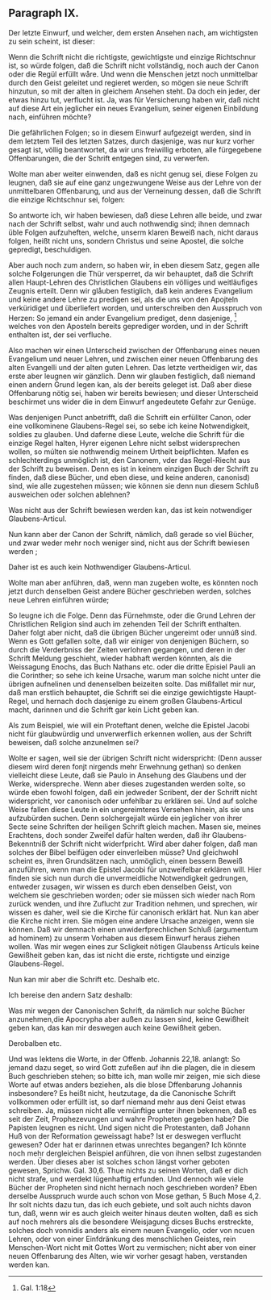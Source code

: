 <!-- Seite 139 -->
Paragraph IX.
-------------

Der letzte Einwurf, und welcher, dem ersten
Ansehen nach, am wichtigsten zu sein scheint, ist dieser:

Wenn die Schrift nicht die richtigste, gewichtigste
und einzige Richtschnur ist, so würde folgen,
daß die Schrift nicht vollständig, noch auch der
Canon oder die Regül erfüllt wåre. Und wenn
die Menschen jetzt noch unmittelbar durch den
Geist geleitet und regieret werden, so mögen sie
neue Schrift hinzutun, so mit der alten in gleichem
Ansehen  steht. Da doch ein jeder, der etwas
hinzu tut, verflucht ist. Ja, was für Versicherung
haben wir, daß nicht auf diese Art ein
jeglicher ein neues Evangelium, seiner eigenen
Einbildung nach, einführen möchte?

Die gefährlichen Folgen; so in diesem Einwurf aufgezeigt
werden, sind in dem letztem Teil des letzten
Satzes, durch dasjenige, was nur kurz vorher gesagt
ist, völlig beantwortet, da wir uns freiwillig erboten,
alle fürgegebene Offenbarungen, die der Schrift entgegen
sind, zu verwerfen.

Wolte man aber weiter einwenden, daß es nicht
genug sei, diese Folgen zu leugnen, daß sie auf<!-- Seite 140 -->
eine ganz ungezwungene Weise aus der Lehre
von der unmittelbaren Offenbarung, und aus
der Verneinung dessen, daß die Schrift die einzige
Richtschnur sei, folgen:

So antworte ich, wir haben bewiesen, daß diese Lehren
alle beide, und zwar nach der Schrift selbst, wahr
und auch nothwendig sind; ihnen demnach üble Folgen
aufzuheften, welche, unserm klaren Beweiß nach, nicht
daraus folgen, heißt nicht uns, sondern Christus und
seine Apostel, die solche gepredigt, beschuldigen.

Aber auch noch zum andern, so haben wir, in eben
diesem Satz, gegen alle solche Folgerungen die Thür
versperret, da wir behauptet, daß die Schrift allen
Haupt-Lehren des Christlichen Glaubens ein völliges
und weitläufiges Zeugnis erteilt. Denn
wir glåuben festiglich, daß kein anderes Evangelium
und keine andere Lehre zu predigen sei, als die uns von
den Apojteln verküridiget und überliefert worden, und
unterschreiben den Ausspruch von Herzen: So jemand
ein ander Evangelium prediget, denn dasjenige, [^k3r1]
welches von den Aposteln bereits geprediger
worden, und in der Schrift enthalten ist,
der sei verfluche.

Also machen wir einen Unterscheid zwischen der Offenbarung
eines neuen Evangelium und neuer Lehren, und
zwischen einer neuen Offenbarung des alten Evangelli
und der alten guten Lehren. Das letzte vertheidigen
wir, das erste aber leugnen wir gänzlich. Denn wir
glauben festiglich, daß niemand einen andern Grund
legen kan, als der bereits geleget ist. Daß aber
diese Offenbarung nötig sei, haben wir bereits bewiesen;
und dieser Unterscheid beschirmet uns wider die in
dem Einwurf angedeutete Gefahr zur Genüge.

Was denjenigen Punct anbetrifft, daß die Schrift
ein erfüllter Canon, oder eine vollkominene Glaubens-Regel
sei, so sebe ich keine Notwendigkeit, soldies zu<!-- Seite 141 -->
glauben. Und daferne diese Leute, welche die Schrift
für die einzige Regel halten, Hyrer eigenen Lehre nicht
selbst widersprechen wollen, so múlten sie nothwendig
meinem Urtheit beipflichten. Mafen es schlechterdings
unmöglich ist, den Canonem, vder das Regel-Riecht
aus der Schrift zu beweisen. Denn es ist in keinem
einzigen Buch der Schrift zu finden, daß diese Bücher,
und eben diese, und keine anderen, canonisd) sind, wie
alle zugestehen müssen; wie können sie denn nun diesem
Schluß ausweichen oder solchen ablehnen?

Was nicht aus der Schrift bewiesen werden kan,
das ist kein notwendiger Glaubens-Articul.

Nun kann aber der Canon der Schrift, nämlich, daß
gerade so viel Bücher, und zwar weder mehr noch weniger
sind, nicht aus der Schrift bewiesen werden ;

Daher ist es auch kein Nothwendiger Glaubens-Articul.

Wolte man aber anführen, daß, wenn man zugeben
wolte, es könnten noch jetzt durch denselben
Geist andere Bücher geschrieben werden, solches
neue Lehren einführen würde;

So leugne ich die Folge. Denn das Fürnehmste,
oder die Grund Lehren der Christlichen Religion sind
auch im zehenden Teil der Schrift enthalten. Daher
folgt aber nicht, daß die übrigen Bücher ungereimt
oder unnúß sind. Wenn es Gott gefallen solte, daß
wir einiger von denjenigen Büchern, so durch die Verderbniss
der Zeiten verlohren gegangen, und deren in der
Schrift Meldung geschieht, wieder habhaft werden
könnten, als die Weissagung Enochs, das Buch Nathans
etc. oder die dritte Episiel Pauli an die Corinther;
so sehe ich keine Ursache, warum man solche nicht
unter die übrigen aufnelinen und denenselben beizeiten
solte. Das mißfallet mir nur, daß man erstlich behauptet,
die Schrift sei die einzige gewichtigste Haupt-Regel,
und hernach doch dasjenige zu einem großen <!-- Seite 142 -->
Glaubens-Articul macht, darinnen und die Schrift
gar kein Licht geben kan.

Als zum Beispiel, wie will ein Proteftant denen,
welche die Epistel Jacobi nicht für glaubwürdig und
unverwerflich erkennen wollen, aus der Schrift beweisen,
daß solche anzunelmen sei?

Wolte er sagen, weil sie der übrigen Schrift
nicht widerspricht: (Denn ausser diesem wird deren
fonjt nirgends mehr Erwehnung gethan) so denken vielleicht
diese Leute, daß sie Paulo in Ansehung des Glaubens
und der Werke, widerspreche. Wenn aber dieses
zugestanden werden solte, so würde eben fowohl folgen,
daß ein jedweder Scribent, der der Schrift nicht
widerspricht, vor canonisch oder unfehlbar zu erklären
sei. Und auf solche Weise fallen diese Leute in ein ungereimteres
Versehen hinein, als sie uns aufzubürden
suchen. Denn solchergejialt würde ein jeglicher von
ihrer Secte seine Schriften der heiligen Schrift gleich
machen. Masen sie, meines Erachtens, doch sonder
Zweifel dafür halten werden, daß ihr Glaubens-Bekenntniß
der Schrift nicht widerfpricht. Wird aber
daher folgen, daß man solches der Bibel beifügen oder
einverleiben müsse? Und gleichwohl scheint es, ihren
Grundsätzen nach, unmöglich, einen bessern Beweiß
anzuführen, wenn man die Epistel Jacobi für unzweifelbar
erklären will. Hier finden sie sich nun durch die
unvermeidliche Notwendigkeit gedrungen, entweder
zusagen, wir wissen es durch eben denselben Geist, von
welchem sie geschrieben worden; oder sie müssen sich
wieder nach Rom zurück wenden, und ihre Zuflucht zur
Tradition nehmen, und sprechen, wir wissen es daher,
weil sie die Kirche für canonisch erklärt hat. Nun kan
aber die Kirche nicht irren. Sie mögen eine andere
Ursache anzeigen, wenn sie können. Daß wir demnach
einen unwiderfprechlichen Schluß (argumentum
ad hominem) zu unserm Vorhaben aus diesem Einwurf
heraus ziehen wollen.<!-- Seite 143 -->
Was mir wegen eines zur Scligkeit nötigen Glaubenss
Articuls keine Gewißheit geben kan, das ist nicht
die erste, richtigste und einzige Glaubens-Regel.

Nun kan mir aber die Schrift etc. Deshalb
 etc.

Ich bereise den andern Satz deshalb:

Was mir wegen der Canonischen Schrift, da
nämlich nur solche Bücher anzunehmen,die Apocrypha
aber außen zu lassen sind, keine Gewißheit geben kan,
das kan mir deswegen auch keine Gewißheit geben.

Derobalben etc.

Und was lektens die Worte, in der Offenb. Johannis 22,18.
anlangt: So jemand dazu seget, so
wird Gott zufeßen auf ihn die plagen, die in diesem
Buch geschrieben stehen; so bitte ich, man wolle
mir zeigen, mie sich diese Worte auf etwas anders beziehen,
als die blose Dffenbarung Johannis insbesondere?
Es heißt nicht, heutzutage, da die Canonische
Schrift vollkommen oder erfüllt ist, so darf niemand
mehr aus deni Geist etwas schreiben. Ja,
müssen nicht alle vernünftige unter ihnen bekennen, daß
es seit der Zeit, Prophezevungen und wahre Propheten
gegeben habe? Die Papisten leugnen es nicht. Und
sigen nicht die Protestanten, daß Johann Huß von der
Reformation geweissagt habe? Ist er deswegen verflucht
gewesen? Oder hat er darinnen etwas unrechtes
begangen? Ich könnte noch mehr dergleichen Beispiel
anführen, die von ihnen selbst zugestanden werden. Über
dieses aber ist solches schon längst vorher geboten gewesen,
Sprichw. Gal. 30,6. Thue nichts zu seinen
Worten, daß er dich nicht strafe, und werdekt
lügenhaftig erfunden. Und dennoch wie viele Bücher
der Propheten sind nicht hernach noch geschrieben
worden? Eben derselbe Ausspruch wurde auch schon
von Mose gethan, 5 Buch Mose 4,2. Ihr solt nichts
dazu tun, das ich euch gebiete, und solt auch nichts
davon tun, daß, wenn wir es auch gleich weiter<!-- Seite 144 -->
hinaus deuten wolten, daß es sich auf noch mehrers als
die besondere Weisjagung dicses Buchs erstreckte, solches
doch vonnidis anders als einem neuen Evangelio,
oder von ncuen Lehren, oder von einer Einfdränkung des
menschlichen Geistes, rein Menschen-Wort nicht mit
Gottes Wort zu vermischen; nicht aber von einer
neuen Offenbarung des Alten, wie wir vorher gesagt
haben, verstanden werden kan.


[^k3r1]: Gal. 1:18